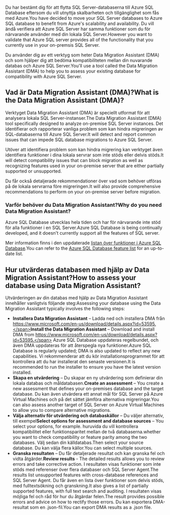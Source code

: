 <span data-ttu-id="179ba-101">Du har bestämt dig för att flytta SQL Server-databaserna till Azure SQL Database eftersom du vill utnyttja skalbarheten och tillgänglighet som fås med Azure.</span><span class="sxs-lookup"><span data-stu-id="179ba-101">You have decided to move your SQL Server databases to Azure SQL database to benefit from Azure's scalability and availability.</span></span> <span data-ttu-id="179ba-102">Du vill ändå verifiera att Azure SQL Server har samma funktioner som du för närvarande använder med din lokala SQL Server.</span><span class="sxs-lookup"><span data-stu-id="179ba-102">However you want to validate that Azure SQL server provides all of the functionality that you currently use in your on-premsis SQL Server.</span></span>

<span data-ttu-id="179ba-103">Du använder dig av ett verktyg som heter Data Migration Assistant (DMA) och som hjälper dig att bedöma kompatibiliteten mellan din nuvarande databas och Azure SQL Server.</span><span class="sxs-lookup"><span data-stu-id="179ba-103">You'll use a tool called the Data Migration Assistant (DMA) to help you to assess your existing database for compatibility with Azure SQL Server.</span></span>

## <a name="what-is-the-data-migration-assistant-dma"></a><span data-ttu-id="179ba-104">Vad är Data Migration Assistant (DMA)?</span><span class="sxs-lookup"><span data-stu-id="179ba-104">What is the Data Migration Assistant (DMA)?</span></span>

<span data-ttu-id="179ba-105">Verktyget Data Migration Assistant (DMA) är speciellt utformat för att analysera lokala SQL Server-instanser.</span><span class="sxs-lookup"><span data-stu-id="179ba-105">The Data Migration Assistant (DMA) tool specifically designed to analyze on-premise SQL Server instances.</span></span> <span data-ttu-id="179ba-106">Det identifierar och rapporterar vanliga problem som kan hindra migreringen av SQL-databaserna till Azure SQL Server.</span><span class="sxs-lookup"><span data-stu-id="179ba-106">It will detect and report common issues that can impede SQL database migrations to Azure SQL Server.</span></span>

<span data-ttu-id="179ba-107">Utöver att identifiera problem som kan hindra migrering kan verktyget även identifiera funktioner i dina lokala servrar som inte stöds eller delvis stöds.</span><span class="sxs-lookup"><span data-stu-id="179ba-107">It will detect compatibility issues that can block migration as well as recognizing features used in your on-premise server that are either partially supported or unsupported.</span></span>

<span data-ttu-id="179ba-108">Du får också detaljerade rekommendationer över vad som behöver utföras på de lokala servrarna före migreringen.</span><span class="sxs-lookup"><span data-stu-id="179ba-108">It will also provide comprehensive recommendations to perform on your on-premise server before migration.</span></span>

### <a name="why-do-you-need-data-migration-assistant"></a><span data-ttu-id="179ba-109">Varför behöver du Data Migration Assistant?</span><span class="sxs-lookup"><span data-stu-id="179ba-109">Why do you need Data Migration Assistant?</span></span>

<span data-ttu-id="179ba-110">Azure SQL Database utvecklas hela tiden och har för närvarande inte stöd för alla funktioner i en SQL Server.</span><span class="sxs-lookup"><span data-stu-id="179ba-110">Azure SQL Database is being continually developed, and it doesn't currently support all the features of SQL server.</span></span>

<span data-ttu-id="179ba-111">Mer information finns i den uppdaterade [listan över funktioner i Azure SQL Database](https://docs.microsoft.com/en-us/azure/sql-database/sql-database-features).</span><span class="sxs-lookup"><span data-stu-id="179ba-111">You can refer to the [Azure SQL Database feature list](https://docs.microsoft.com/en-us/azure/sql-database/sql-database-features) for an up-to-date list.</span></span>

## <a name="how-to-assess-your-database-using-data-migration-assistant"></a><span data-ttu-id="179ba-112">Hur utvärderas databasen med hjälp av Data Migration Assistant?</span><span class="sxs-lookup"><span data-stu-id="179ba-112">How to assess your database using Data Migration Assistant?</span></span>

<span data-ttu-id="179ba-113">Utvärderingen av din databas med hjälp av Data Migration Assistant innehåller vanligtvis följande steg:</span><span class="sxs-lookup"><span data-stu-id="179ba-113">Assessing your database using the Data Migration Assistant typically involves the following steps:</span></span>

- <span data-ttu-id="179ba-114">**Installera Data Migration Assistant** – Ladda ned och installera DMA från https://www.microsoft.com/en-us/download/details.aspx?id=53595.</span><span class="sxs-lookup"><span data-stu-id="179ba-114">**Install the Data Migration Assistant** – Download and install DMA from https://www.microsoft.com/en-us/download/details.aspx?id=53595.</span></span> <span data-ttu-id="179ba-115">Azure SQL Database uppdateras regelbundet, och även DMA uppdateras för att återspegla nya funktioner.</span><span class="sxs-lookup"><span data-stu-id="179ba-115">Azure SQL Database is regularly updated; DMA is also updated to reflect any new capabilities.</span></span> <span data-ttu-id="179ba-116">Vi rekommenderar att du kör installationsprogrammet för att kontrollera att du har installerat den senaste versionen.</span><span class="sxs-lookup"><span data-stu-id="179ba-116">It is recommended to run the installer to ensure you have the latest version installed.</span></span>
- <span data-ttu-id="179ba-117">**Skapa en utvärdering** – Du skapar en ny utvärdering som definierar din lokala databas och måldatabasen.</span><span class="sxs-lookup"><span data-stu-id="179ba-117">**Create an assessment** – You create a new assessment that defines your on-premises database and the target database.</span></span> <span data-ttu-id="179ba-118">Du kan även utvärdera ett annat mål för SQL Server på Azure Virtual Machines och på det sättet jämföra alternativa migreringar.</span><span class="sxs-lookup"><span data-stu-id="179ba-118">You can also assess another target of SQL Server on Azure Virtual Machines to allow you to compare alternative migrations.</span></span>
- <span data-ttu-id="179ba-119">**Välja alternativ för utvärdering och databaskällor** – Du väljer alternativ, till exempel</span><span class="sxs-lookup"><span data-stu-id="179ba-119">**Select options for assessment and database sources** – You select your options, for example.</span></span> <span data-ttu-id="179ba-120">huruvida du vill kontrollera kompatibilitet eller funktionsparitet mellan de två databaserna.</span><span class="sxs-lookup"><span data-stu-id="179ba-120">whether you want to check compatibility or feature parity among the two databases.</span></span> <span data-ttu-id="179ba-121">Välj sedan din källdatabas.</span><span class="sxs-lookup"><span data-stu-id="179ba-121">Then select your source database.</span></span> <span data-ttu-id="179ba-122">Du kan välja flera källor.</span><span class="sxs-lookup"><span data-stu-id="179ba-122">You can select multiple sources.</span></span>
- <span data-ttu-id="179ba-123">**Granska resultaten** – Du får detaljerade resultat och kan granska fel och vidta åtgärder.</span><span class="sxs-lookup"><span data-stu-id="179ba-123">**Review results** - The detailed results allows you to review errors and take corrective action.</span></span> <span data-ttu-id="179ba-124">I resultaten visas funktioner som inte stöds med referenser över flera databaser och SQL Server Agent.</span><span class="sxs-lookup"><span data-stu-id="179ba-124">The results list unsupported features with cross-database references and SQL Server Agent.</span></span> <span data-ttu-id="179ba-125">Du får även en lista över funktioner som delvis stöds, med fulltextsökning och granskning.</span><span class="sxs-lookup"><span data-stu-id="179ba-125">It also gives a list of partially supported features, with full text search and auditing.</span></span> <span data-ttu-id="179ba-126">I resultaten visas möjliga fel och råd för hur du åtgärdar felen.</span><span class="sxs-lookup"><span data-stu-id="179ba-126">The result provides possible errors and advice on how to rectify those errors.</span></span> <span data-ttu-id="179ba-127">Du kan exportera DMA-resultat som en .json-fil.</span><span class="sxs-lookup"><span data-stu-id="179ba-127">You can export DMA results as a .json file.</span></span>
